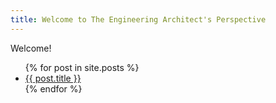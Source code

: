 ```yaml
---
title: Welcome to The Engineering Architect's Perspective
---
```

Welcome!
<ul>
  {% for post in site.posts %}
    <li>
      <a href="blog/{{ post.url }}">{{ post.title }}</a>
    </li>
  {% endfor %}
</ul>
